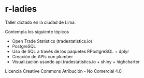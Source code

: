 # r-ladies

Taller dictado en la ciudad de Lima.

Contempla los siguiente tópicos

* Open Trade Statistics (tradestatistics.io)
* PostgreSQL
* Uso de SQL a través de los paquetes RPostgreSQL + dplyr
* Creación de APIs con plumber
* Visualización usando api.tradestatistics.io + shiny + highcharter

Licencia Creative Commons Atribución - No Comercial 4.0 
